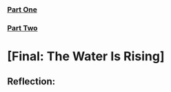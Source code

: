 
### [Part One](https://jada-johnson.github.io/portfolio/finalprojectpartone.html)
### [Part Two](https://jada-johnson.github.io/portfolio/finalprojectparttwo.html)

# [Final: The Water Is Rising]

<script src="https://carnegiemellon.shorthandstories.com/the-water-is-rising/embed.js"></script>

## Reflection:
